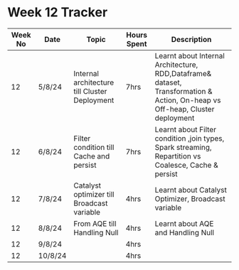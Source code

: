 # Week 12 Tracker

| Week No | Date    | Topic                                   | Hours Spent | Description                                                                                                                                                                        |
| ------- | ------- | --------------------------------------- | ----------- | ---------------------------------------------------------------------------------------------------------------------------------------------------------------------------------- |
| 12       | 5/8/24 | Internal architecture till Cluster Deployment | 7hrs        | Learnt about Internal Architecture, RDD,Dataframe& dataset, Transformation & Action, On-heap vs Off-heap, Cluster deployment |
| 12       | 6/8/24 | Filter condition till Cache and persist                                        | 7hrs        | Learnt about Filter condition ,join types, Spark streaming, Repartition vs Coalesce, Cache & persist
| 12       | 7/8/24 |  Catalyst optimizer till Broadcast variable                                       | 4hrs        |Learnt about Catalyst Optimizer, Broadcast variable
| 12       |  8/8/24 |  From AQE till Handling Null                                       | 4hrs        | Learnt about AQE and Handling Null
| 12       | 9/8/24 |                                         | 4hrs        |
| 12       | 10/8/24  |                                         | 4hrs        |

